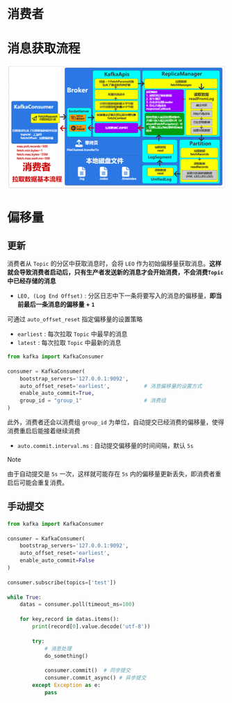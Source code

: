 # 消费者

# 消息获取流程

![alt](../../image/kafka/consumer_fetch.png)


# 偏移量

## 更新

消费者从 `Topic` 的分区中获取消息时，会将 `LEO` 作为初始偏移量获取消息。**这样就会导致消费者启动后，只有生产者发送新的消息才会开始消费，不会消费`Topic`中已经存储的消息**

- `LEO, (Log End Offset)` : 分区日志中下一条将要写入的消息的偏移量，**即当前最后一条消息的偏移量 + `1`**

可通过 `auto_offset_reset` 指定偏移量的设置策略
- `earliest` : 每次拉取 `Topic`  中最早的消息
- `latest` : 每次拉取 `Topic` 中最新的消息


```python
from kafka import KafkaConsumer

consumer = KafkaConsumer(
    bootstrap_servers='127.0.0.1:9092',
    auto_offset_reset='earliest',           # 消息偏移量的设置方式
    enable_auto_commit=True,
    group_id = "group_1"                    # 消费组
)
```

此外，消费者还会以消费组 `group_id` 为单位，自动提交已经消费的偏移量，使得消费重启后能接着继续消费
- `auto.commit.interval.ms` : 自动提交偏移量的时间间隔，默认 `5s`

> [!note]
> 由于自动提交是 `5s` 一次，这样就可能存在 `5s` 内的偏移量更新丢失，即消费者重启后可能会重复消费。

## 手动提交

```python
from kafka import KafkaConsumer

consumer = KafkaConsumer(
    bootstrap_servers='127.0.0.1:9092',
    auto_offset_reset='earliest',
    enable_auto_commit=False
)

consumer.subscribe(topics=['test'])

while True:
    datas = consumer.poll(timeout_ms=100)

    for key,record in datas.items():
        print(record[0].value.decode('utf-8'))

        try:
            # 消息处理
            do_something()

            consumer.commit()  # 同步提交
            consumer.commit_async() # 异步提交
        except Exception as e:
            pass
```

